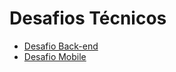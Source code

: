 # Desafios Técnicos

- [Desafio Back-end](/backend/desafio.md)
- [Desafio Mobile](/mobile/desafio.md)

